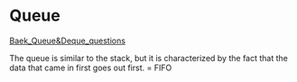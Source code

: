 # Queue

[Baek_Queue&Deque_questions](https://www.acmicpc.net/step/12)

The queue is similar to the stack, but it is characterized by the fact that the data that came in first goes out first. 
= FIFO

